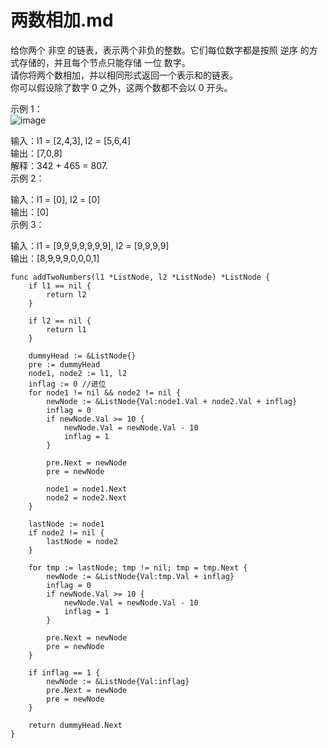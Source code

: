 # 两数相加.md

给你两个 非空 的链表，表示两个非负的整数。它们每位数字都是按照 逆序 的方式存储的，并且每个节点只能存储 一位 数字。  
请你将两个数相加，并以相同形式返回一个表示和的链表。  
你可以假设除了数字 0 之外，这两个数都不会以 0 开头。  

 

示例 1：  
![image](https://github.com/user-attachments/assets/022a694b-69c3-410d-9568-e0bb56d55cbc)


输入：l1 = [2,4,3], l2 = [5,6,4]  
输出：[7,0,8]  
解释：342 + 465 = 807.  
示例 2：  

输入：l1 = [0], l2 = [0]  
输出：[0]  
示例 3：  

输入：l1 = [9,9,9,9,9,9,9], l2 = [9,9,9,9]  
输出：[8,9,9,9,0,0,0,1]  

```
func addTwoNumbers(l1 *ListNode, l2 *ListNode) *ListNode {
    if l1 == nil {
        return l2
    }

    if l2 == nil {
        return l1
    }

    dummyHead := &ListNode{}
    pre := dummyHead
    node1, node2 := l1, l2
    inflag := 0 //进位
    for node1 != nil && node2 != nil {
        newNode := &ListNode{Val:node1.Val + node2.Val + inflag}
        inflag = 0
        if newNode.Val >= 10 {
            newNode.Val = newNode.Val - 10
            inflag = 1
        }

        pre.Next = newNode
        pre = newNode

        node1 = node1.Next
        node2 = node2.Next
    }

    lastNode := node1
    if node2 != nil {
        lastNode = node2
    }

    for tmp := lastNode; tmp != nil; tmp = tmp.Next {
        newNode := &ListNode{Val:tmp.Val + inflag}
        inflag = 0
        if newNode.Val >= 10 {
            newNode.Val = newNode.Val - 10
            inflag = 1
        }

        pre.Next = newNode
        pre = newNode
    }

    if inflag == 1 {
        newNode := &ListNode{Val:inflag}
        pre.Next = newNode
        pre = newNode
    }

    return dummyHead.Next
}
```
